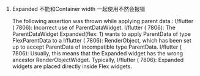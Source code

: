 1. Expanded 不能和Container width 一起使用不然会报错

    The following assertion was thrown while applying parent data.:
    I/flutter ( 7806): Incorrect use of ParentDataWidget.
    I/flutter ( 7806): The ParentDataWidget Expanded(flex: 1) wants to apply ParentData of type FlexParentData to a
    I/flutter ( 7806): RenderObject, which has been set up to accept ParentData of incompatible type ParentData.
    I/flutter ( 7806): Usually, this means that the Expanded widget has the wrong ancestor RenderObjectWidget. Typically,
    I/flutter ( 7806): Expanded widgets are placed directly inside Flex widgets.